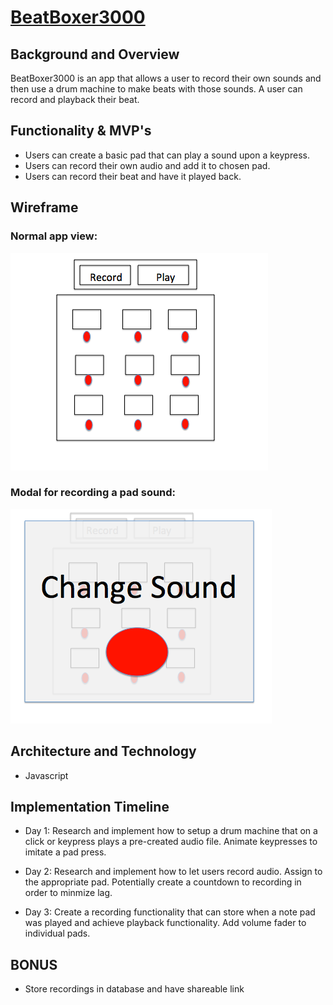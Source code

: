 # [BeatBoxer3000](https://nirkraw.github.io/BeatBoxer3000/)

## Background and Overview

BeatBoxer3000 is an app that allows a user to record their own sounds and then use a drum machine to make beats with those sounds. A user can record and playback their beat. 

## Functionality & MVP's

- Users can create a basic pad that can play a sound upon a keypress.
- Users can record their own audio and add it to chosen pad. 
- Users can record their beat and have it played back. 


## Wireframe
### Normal app view:
![Wireframe](./wireframe/beatboxerwireframe.png)

### Modal for recording a pad sound:
![Wireframe Modal](./wireframe/beatboxermodal.png)

## Architecture and Technology 

- Javascript

## Implementation Timeline

- Day 1: Research and implement how to setup a drum machine that on a click or keypress plays a pre-created audio file. Animate keypresses to imitate a pad press. 

- Day 2: Research and implement how to let users record audio. Assign to the appropriate pad. Potentially create a countdown to recording in order to minmize lag. 

- Day 3: Create a recording functionality that can store when a note pad was played and achieve playback functionality. Add volume fader to individual pads.

## BONUS

- Store recordings in database and have shareable link